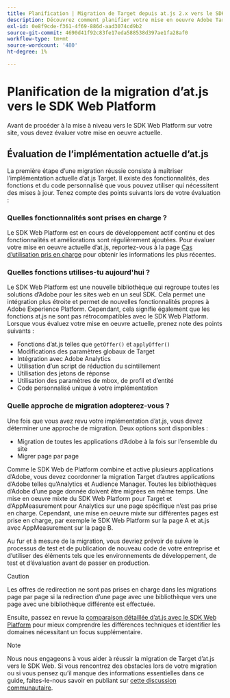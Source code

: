 ```yaml
---
title: Planification | Migration de Target depuis at.js 2.x vers le SDK Web
description: Découvrez comment planifier votre mise en oeuvre Adobe Target d’at.js 2.x au SDK Web Adobe Experience Platform.
exl-id: 0e8f9cde-f361-4f69-886d-aad3074cd9b2
source-git-commit: 4690d41f92c83fe17eda588538d397ae1fa28af0
workflow-type: tm+mt
source-wordcount: '480'
ht-degree: 1%

---
```


# Planification de la migration d’at.js vers le SDK Web Platform

Avant de procéder à la mise à niveau vers le SDK Web Platform sur votre site, vous devez évaluer votre mise en oeuvre actuelle.

## Évaluation de l’implémentation actuelle d’at.js

La première étape d’une migration réussie consiste à maîtriser l’implémentation actuelle d’at.js Target. Il existe des fonctionnalités, des fonctions et du code personnalisé que vous pouvez utiliser qui nécessitent des mises à jour. Tenez compte des points suivants lors de votre évaluation :

### Quelles fonctionnalités sont prises en charge ?

Le SDK Web Platform est en cours de développement actif continu et des fonctionnalités et améliorations sont régulièrement ajoutées. Pour évaluer votre mise en oeuvre actuelle d’at.js, reportez-vous à la page [Cas d’utilisation pris en charge](https://github.com/orgs/adobe/projects/18/views/1) pour obtenir les informations les plus récentes.

### Quelles fonctions utilises-tu aujourd&#39;hui ?

Le SDK Web Platform est une nouvelle bibliothèque qui regroupe toutes les solutions d’Adobe pour les sites web en un seul SDK. Cela permet une intégration plus étroite et permet de nouvelles fonctionnalités propres à Adobe Experience Platform. Cependant, cela signifie également que les fonctions at.js ne sont pas rétrocompatibles avec le SDK Web Platform. Lorsque vous évaluez votre mise en oeuvre actuelle, prenez note des points suivants :

- Fonctions d’at.js telles que `getOffer()` et `applyOffer()`
- Modifications des paramètres globaux de Target
- Intégration avec Adobe Analytics
- Utilisation d’un script de réduction du scintillement
- Utilisation des jetons de réponse
- Utilisation des paramètres de mbox, de profil et d’entité
- Code personnalisé unique à votre implémentation

### Quelle approche de migration adopterez-vous ?

Une fois que vous avez revu votre implémentation d’at.js, vous devez déterminer une approche de migration. Deux options sont disponibles :

- Migration de toutes les applications d’Adobe à la fois sur l’ensemble du site
- Migrer page par page

Comme le SDK Web de Platform combine et active plusieurs applications d’Adobe, vous devez coordonner la migration Target d’autres applications d’Adobe telles qu’Analytics et Audience Manager. Toutes les bibliothèques d’Adobe d’une page donnée doivent être migrées en même temps. Une mise en oeuvre mixte du SDK Web Platform pour Target et d’AppMeasurement pour Analytics sur une page spécifique n’est pas prise en charge. Cependant, une mise en oeuvre mixte sur différentes pages est prise en charge, par exemple le SDK Web Platform sur la page A et at.js avec AppMeasurement sur la page B.

Au fur et à mesure de la migration, vous devriez prévoir de suivre le processus de test et de publication de nouveau code de votre entreprise et d’utiliser des éléments tels que les environnements de développement, de test et d’évaluation avant de passer en production.

>[!CAUTION]
>
>Les offres de redirection ne sont pas prises en charge dans les migrations page par page si la redirection d’une page avec une bibliothèque vers une page avec une bibliothèque différente est effectuée.


Ensuite, passez en revue la [comparaison détaillée d’at.js avec le SDK Web Platform](detailed-comparison.md) pour mieux comprendre les différences techniques et identifier les domaines nécessitant un focus supplémentaire.

>[!NOTE]
>
>Nous nous engageons à vous aider à réussir la migration de Target d’at.js vers le SDK Web. Si vous rencontrez des obstacles lors de votre migration ou si vous pensez qu’il manque des informations essentielles dans ce guide, faites-le-nous savoir en publiant sur [cette discussion communautaire](https://experienceleaguecommunities.adobe.com/t5/adobe-experience-platform-data/tutorial-discussion-migrate-target-from-at-js-to-web-sdk/m-p/575587#M463).
